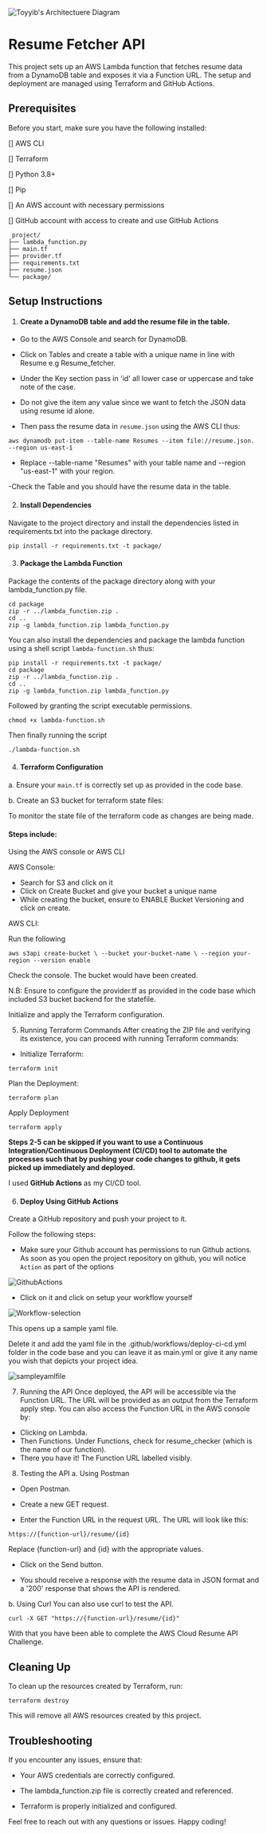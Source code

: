 
![Toyyib's Architectuere Diagram](images/Architecture-Diagram.png)

# Resume Fetcher API
This project sets up an AWS Lambda function that fetches resume data from a DynamoDB table and exposes it via a Function URL. The setup and deployment are managed using Terraform and GitHub Actions.

## Prerequisites
Before you start, make sure you have the following installed:

[] AWS CLI

[] Terraform

[] Python 3.8+

[] Pip

[] An AWS account with necessary permissions

[] GitHub account with access to create and use GitHub Actions
```
 project/
├── lambda_function.py
├── main.tf
├── provider.tf
├── requirements.txt
├── resume.json
└── package/
```
## Setup Instructions

1. #### Create a DynamoDB table and add the resume file in the table.

- Go to the AWS Console and search for DynamoDB.
- Click on Tables and create a table with a unique name in line with Resume e.g Resume_fetcher.

- Under the Key section pass in 'id' all lower case or uppercase and take note of the case.
- Do not give the item any value since we want to fetch the JSON data using resume id alone.
- Then pass the resume data in `resume.json` using the AWS CLI thus:

```
aws dynamodb put-item --table-name Resumes --item file://resume.json. --region us-east-1
```
- Replace --table-name "Resumes" with your table name and --region "us-east-1" with your region.

-Check the Table and you should have the resume data in the table.

2. #### Install Dependencies

Navigate to the project directory and install the dependencies listed in requirements.txt into the package directory.

```
pip install -r requirements.txt -t package/
```


3. #### Package the Lambda Function
Package the contents of the package directory along with your lambda_function.py file.

```
cd package
zip -r ../lambda_function.zip .
cd ..
zip -g lambda_function.zip lambda_function.py
```

You can also install the dependencies and package the lambda function using a shell script `lambda-function.sh` thus:

```
pip install -r requirements.txt -t package/
cd package
zip -r ../lambda_function.zip .
cd ..
zip -g lambda_function.zip lambda_function.py
```
Followed by granting the script executable permissions.

```
chmod +x lambda-function.sh
```

Then finally running the script

```
./lambda-function.sh
```

4. #### Terraform Configuration

a. Ensure your `main.tf` is correctly set up as provided in the code base.

b. Create an S3 bucket for terraform state files:

To monitor the state file of the terraform code as changes are being made.

#### Steps include:

Using the AWS console or AWS CLI

AWS Console:
- Search for S3 and click on it
- Click on Create Bucket and give your bucket a unique name
- While creating the bucket, ensure to ENABLE Bucket Versioning and click on create.

AWS CLI:

Run the following

`aws s3api create-bucket \
--bucket your-bucket-name \
--region your-region
--version enable`


Check the console. The bucket would have been created.

N.B: Ensure to configure the provider.tf as provided in the code base which included S3 bucket backend for the statefile.

Initialize and apply the Terraform configuration.

5. Running Terraform Commands
After creating the ZIP file and verifying its existence, you can proceed with running Terraform commands:

- Initialize Terraform:

```
terraform init
```

Plan the Deployment:

```
terraform plan
```
Apply Deployment
```
terraform apply

```
**Steps 2-5 can be skipped if you want to use a Continuous Integration/Continuous Deployment (CI/CD) tool to automate the processes such that by pushing your code changes to github, it gets picked up  immediately and deployed.**

I used **GitHub Actions** as my CI/CD tool.

6. #### Deploy Using GitHub Actions

Create a GitHub repository and push your project to it. 

Follow the following steps:

- Make sure your Github account has permissions to run Github actions. As soon as you open the project repository on github, you will notice `Action` as part of the options

 ![GithubActions](images/Github-Actions-Icon.png)

- Click on it and click on setup your workflow yourself

![Workflow-selection](images/workflow.png)

This opens up a sample yaml file.

Delete it and add the yaml file in the .github/workflows/deploy-ci-cd.yml folder in the code base and you can leave it as main.yml or give it any name you wish that depicts your project idea.

![sampleyamlfile](images/yamlfile.png)

7. Running the API
Once deployed, the API will be accessible via the Function URL. The URL will be provided as an output from the Terraform apply step.
You can also access the Function URL in the AWS console by:
- Clicking on Lambda.
- Then Functions. Under Functions, check for resume_checker (which is the name of our function). 
- There you have it! The Function URL labelled visibly.

8. Testing the API
a. Using Postman

- Open Postman.

- Create a new GET request.

- Enter the Function URL in the request URL. The URL will look like this:
```
https://{function-url}/resume/{id}

```
Replace {function-url} and {id} with the appropriate values.

- Click on the Send button.

- You should receive a response with the resume data in JSON format and a '200' response that shows the API is rendered.

b. Using Curl
You can also use curl to test the API.

```
curl -X GET "https://{function-url}/resume/{id}"
```
With that you have been able to complete the AWS Cloud Resume API Challenge.

## Cleaning Up
To clean up the resources created by Terraform, run:

```
terraform destroy

```
This will remove all AWS resources created by this project.

## Troubleshooting
If you encounter any issues, ensure that:

- Your AWS credentials are correctly configured.

- The lambda_function.zip file is correctly created and referenced.

- Terraform is properly initialized and configured.

Feel free to reach out with any questions or issues. Happy coding!

